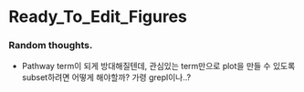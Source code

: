 # Ready_To_Edit_Figures
### Random thoughts.
- Pathway term이 되게 방대해질텐데, 관심있는 term만으로 plot을 만들 수 있도록 subset하려면 어떻게 해야할까? 가령 grepl이나..?
